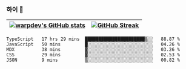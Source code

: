 
### 하이 👋
[![warpdev's GitHub stats](https://github-readme-stats.vercel.app/api?username=warpdev&show_icons=true&theme=vue-dark)](#) |[![GitHub Streak](https://github-readme-streak-stats.herokuapp.com/?user=warpdev&theme=dark)](#)
--- | --- |
<!--START_SECTION:waka-->

```text
TypeScript   17 hrs 29 mins  ██████████████████████▒░░   88.87 %
JavaScript   50 mins         █░░░░░░░░░░░░░░░░░░░░░░░░   04.26 %
MDX          38 mins         ▓░░░░░░░░░░░░░░░░░░░░░░░░   03.26 %
CSS          29 mins         ▓░░░░░░░░░░░░░░░░░░░░░░░░   02.53 %
JSON         9 mins          ▒░░░░░░░░░░░░░░░░░░░░░░░░   00.82 %
```

<!--END_SECTION:waka-->

<!--
**warpdev/warpdev** is a ✨ _special_ ✨ repository because its `README.md` (this file) appears on your GitHub profile.

Here are some ideas to get you started:

- 🔭 I’m currently working on ...
- 🌱 I’m currently learning ...
- 👯 I’m looking to collaborate on ...
- 🤔 I’m looking for help with ...
- 💬 Ask me about ...
- 📫 How to reach me: ...
- 😄 Pronouns: ...
- ⚡ Fun fact: ...
-->
